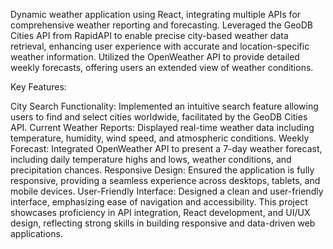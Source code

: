 Dynamic weather application using React, integrating multiple APIs for comprehensive weather reporting and forecasting. Leveraged the GeoDB Cities API from RapidAPI to enable precise city-based weather data retrieval, enhancing user experience with accurate and location-specific weather information. Utilized the OpenWeather API to provide detailed weekly forecasts, offering users an extended view of weather conditions.

Key Features:

City Search Functionality: Implemented an intuitive search feature allowing users to find and select cities worldwide, facilitated by the GeoDB Cities API.
Current Weather Reports: Displayed real-time weather data including temperature, humidity, wind speed, and atmospheric conditions.
Weekly Forecast: Integrated OpenWeather API to present a 7-day weather forecast, including daily temperature highs and lows, weather conditions, and precipitation chances.
Responsive Design: Ensured the application is fully responsive, providing a seamless experience across desktops, tablets, and mobile devices.
User-Friendly Interface: Designed a clean and user-friendly interface, emphasizing ease of navigation and accessibility.
This project showcases proficiency in API integration, React development, and UI/UX design, reflecting strong skills in building responsive and data-driven web applications.
